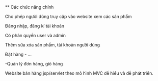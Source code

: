 ** Các chức năng chính

Cho phép người dùng truy cập vào website xem các sản phẩm

Đăng nhập, đăng kí tài khoản

Có phân quyền user và admin

Thêm sửa xóa sản phẩm, tài khoản người dùng

Đặt hàng - …

-Quản lý đơn hàng, giỏ hàng

Website bán hàng jsp/servlet theo mô hình MVC dễ hiểu và dễ phát triển.